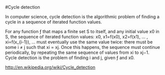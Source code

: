 #Cycle detection

In computer science, cycle detection is the algorithmic problem of finding a cycle in a sequence of iterated function values.

For any function ƒ that maps a finite set S to itself, and any initial value x0 in S, the sequence of iterated function values: x0, x1=f(x0), x2=f(x1), ... , xi=f(x_{i-1}), ... must eventually use the same value twice: there must be some i ≠ j such that xi = xj. Once this happens, the sequence must continue periodically, by repeating the same sequence of values from xi to xj−1. Cycle detection is the problem of finding i and j, given ƒ and x0.

http://en.wikipedia.org/wiki/Cycle_detection
